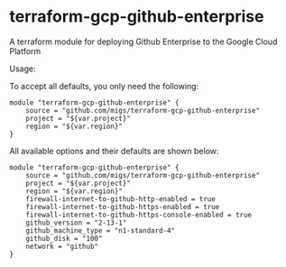 # terraform-gcp-github-enterprise
A terraform module for deploying Github Enterprise to the Google Cloud Platform


Usage:

To accept all defaults, you only need the following:

```
module "terraform-gcp-github-enterprise" {
    source = "github.com/migs/terraform-gcp-github-enterprise"
    project = "${var.project}"
    region = "${var.region}"
}
```

All available options and their defaults are shown below:

```
module "terraform-gcp-github-enterprise" {
    source = "github.com/migs/terraform-gcp-github-enterprise"
    project = "${var.project}"
    region = "${var.region}"
    firewall-internet-to-github-http-enabled = true
    firewall-internet-to-github-https-enabled = true
    firewall-internet-to-github-https-console-enabled = true
    github_version = "2-13-1"
    github_machine_type = "n1-standard-4"
    github_disk = "100"
    network = "github"
}
```